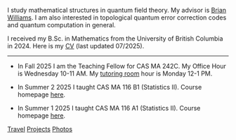 I study mathematical structures in quantum field theory.  My advisor is [Brian Williams](https://brianrwilliams.github.io/).   I am also interested in topological quantum error correction codes and quantum computation in general.

I received my B.Sc. in Mathematics from the University of British Columbia in 2024.  Here is my [CV](/070825CV.pdf) (last updated 07/2025).

---
- In Fall 2025 I am the Teaching Fellow for CAS MA 242C. My Office Hour is Wednesday 10-11 AM.  My [tutoring room](https://www.bu.edu/math/tutoringroom/) hour is Monday 12-1 PM.

- In Summer 2 2025 I taught CAS MA 116 B1 (Statistics II).  Course homepage [here](/courses/25s2ma116/).

- In Summer 1 2025 I taught CAS MA 116 A1 (Statistics II).  Course homepage [here](/courses/25s1ma116/). 




<!---
![image](link)
--->

<div class="bottomlinks">
         <a href="/travel">Travel</a> 
      <a href="/projects">Projects</a> 
      <a href="/photos">Photos</a> <br>
</div>


